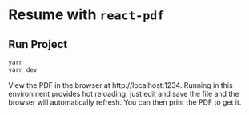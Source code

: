 # Resume with `react-pdf`

## Run Project

```sh
yarn
yarn dev
```

View the PDF in the browser at http://localhost:1234. Running in this environment provides hot reloading; just edit and save the file and the browser will automatically refresh.
You can then print the PDF to get it.